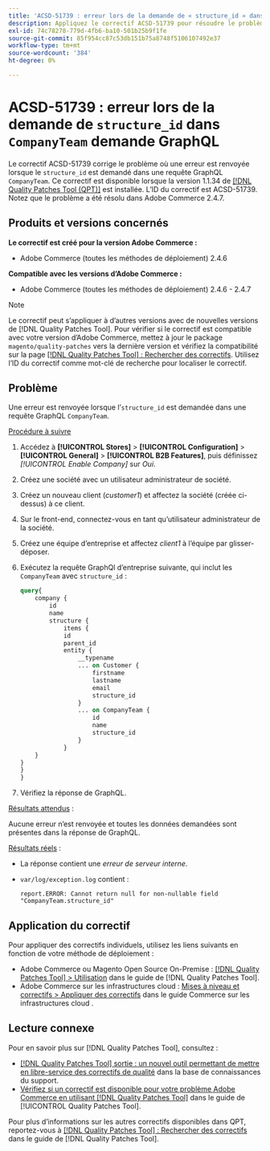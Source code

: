 ```yaml
---
title: 'ACSD-51739 : erreur lors de la demande de « structure_id » dans la requête GraphQL « CompanyTeam »'
description: Appliquez le correctif ACSD-51739 pour résoudre le problème d’Adobe Commerce où une erreur est renvoyée lorsque « structure_id » est demandé dans une requête GraphQL « CompanyTeam ».
exl-id: 74c78278-779d-4fb6-ba10-501b25b9f1fe
source-git-commit: 85f954cc87c53db151b75a8748f5106107492e37
workflow-type: tm+mt
source-wordcount: '384'
ht-degree: 0%

---
```


# ACSD-51739 : erreur lors de la demande de `structure_id` dans `CompanyTeam` demande GraphQL

Le correctif ACSD-51739 corrige le problème où une erreur est renvoyée lorsque le `structure_id` est demandé dans une requête GraphQL `CompanyTeam`. Ce correctif est disponible lorsque la version 1.1.34 de [[!DNL Quality Patches Tool (QPT)]](https://experienceleague.adobe.com/fr/docs/commerce-knowledge-base/kb/announcements/commerce-announcements/magento-quality-patches-released-new-tool-to-self-serve-quality-patches) est installée. L’ID du correctif est ACSD-51739. Notez que le problème a été résolu dans Adobe Commerce 2.4.7.

## Produits et versions concernés

**Le correctif est créé pour la version Adobe Commerce :**

* Adobe Commerce (toutes les méthodes de déploiement) 2.4.6

**Compatible avec les versions d’Adobe Commerce :**

* Adobe Commerce (toutes les méthodes de déploiement) 2.4.6 - 2.4.7

>[!NOTE]
>
>Le correctif peut s’appliquer à d’autres versions avec de nouvelles versions de [!DNL Quality Patches Tool]. Pour vérifier si le correctif est compatible avec votre version d’Adobe Commerce, mettez à jour le package `magento/quality-patches` vers la dernière version et vérifiez la compatibilité sur la page [[!DNL Quality Patches Tool] : Rechercher des correctifs](https://experienceleague.adobe.com/tools/commerce-quality-patches/index.html?lang=fr). Utilisez l’ID du correctif comme mot-clé de recherche pour localiser le correctif.

## Problème

Une erreur est renvoyée lorsque l’`structure_id` est demandée dans une requête GraphQL `CompanyTeam`.

<u>Procédure à suivre</u>

1. Accédez à **[!UICONTROL Stores]** > **[!UICONTROL Configuration]** > **[!UICONTROL General]** > **[!UICONTROL B2B Features]**, puis définissez *[!UICONTROL Enable Company]* sur *Oui*.
1. Créez une société avec un utilisateur administrateur de société.
1. Créez un nouveau client (*customer1*) et affectez la société (créée ci-dessus) à ce client.
1. Sur le front-end, connectez-vous en tant qu’utilisateur administrateur de la société.
1. Créez une équipe d’entreprise et affectez *client1* à l’équipe par glisser-déposer.
1. Exécutez la requête GraphQl d’entreprise suivante, qui inclut les `CompanyTeam` avec `structure_id` :

   ```GraphQL
   query{
       company {
           id
           name
           structure {
               items {
               id
               parent_id
               entity {
                   __typename
                   ... on Customer {
                       firstname
                       lastname
                       email
                       structure_id
                   }
                   ... on CompanyTeam {
                       id
                       name
                       structure_id
                   }
               }
       }
   }
   }
   }
   ```

1. Vérifiez la réponse de GraphQL.

<u>Résultats attendus</u> :

Aucune erreur n’est renvoyée et toutes les données demandées sont présentes dans la réponse de GraphQL.

<u>Résultats réels</u> :

* La réponse contient une *erreur de serveur interne*.
* `var/log/exception.log` contient :

  ```
  report.ERROR: Cannot return null for non-nullable field "CompanyTeam.structure_id"
  ```

## Application du correctif

Pour appliquer des correctifs individuels, utilisez les liens suivants en fonction de votre méthode de déploiement :

* Adobe Commerce ou Magento Open Source On-Premise : [[!DNL Quality Patches Tool] > Utilisation](/help/tools/quality-patches-tool/usage.md) dans le guide de [!DNL Quality Patches Tool].
* Adobe Commerce sur les infrastructures cloud : [Mises à niveau et correctifs > Appliquer des correctifs](https://experienceleague.adobe.com/docs/commerce-cloud-service/user-guide/develop/upgrade/apply-patches.html?lang=fr) dans le guide Commerce sur les infrastructures cloud .

## Lecture connexe

Pour en savoir plus sur [!DNL Quality Patches Tool], consultez :

* [[!DNL Quality Patches Tool] sortie : un nouvel outil permettant de mettre en libre-service des correctifs de qualité](https://experienceleague.adobe.com/fr/docs/commerce-knowledge-base/kb/announcements/commerce-announcements/magento-quality-patches-released-new-tool-to-self-serve-quality-patches) dans la base de connaissances du support.
* [Vérifiez si un correctif est disponible pour votre problème Adobe Commerce en utilisant [!DNL Quality Patches Tool]](/help/tools/quality-patches-tool/patches-available-in-qpt/check-patch-for-magento-issue-with-magento-quality-patches.md) dans le guide de [!UICONTROL Quality Patches Tool].


Pour plus d’informations sur les autres correctifs disponibles dans QPT, reportez-vous à [[!DNL Quality Patches Tool] : Rechercher des correctifs](https://experienceleague.adobe.com/tools/commerce-quality-patches/index.html?lang=fr) dans le guide de [!DNL Quality Patches Tool].
